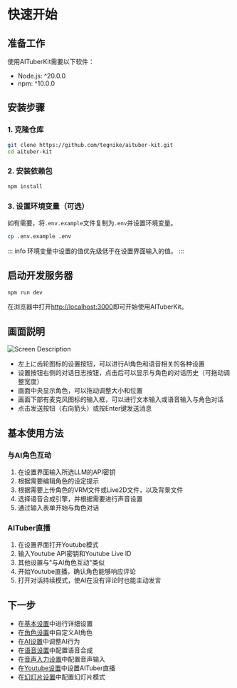 # 快速开始

## 准备工作

使用AITuberKit需要以下软件：

- Node.js: ^20.0.0
- npm: ^10.0.0

## 安装步骤

### 1. 克隆仓库

```bash
git clone https://github.com/tegnike/aituber-kit.git
cd aituber-kit
```

### 2. 安装依赖包

```bash
npm install
```

### 3. 设置环境变量（可选）

如有需要，将`.env.example`文件复制为`.env`并设置环境变量。

```bash
cp .env.example .env
```

::: info
环境变量中设置的值优先级低于在设置界面输入的值。
:::

## 启动开发服务器

```bash
npm run dev
```

在浏览器中打开[http://localhost:3000](http://localhost:3000)即可开始使用AITuberKit。

## 画面説明

![Screen Description](/images/quickstart_cm3w4.png)

- 左上に齿轮图标的设置按钮，可以进行AI角色和语音相关的各种设置
- 设置按钮右侧的对话日志按钮，点击后可以显示与角色的对话历史（可拖动调整宽度）
- 画面中央显示角色，可以拖动调整大小和位置
- 画面下部有麦克风图标的输入框，可以进行文本输入或语音输入与角色对话
- 点击发送按钮（右向箭头）或按Enter键发送消息

## 基本使用方法

### 与AI角色互动

1. 在设置界面输入所选LLM的API密钥
2. 根据需要编辑角色的设定提示
3. 根据需要上传角色的VRM文件或Live2D文件，以及背景文件
4. 选择语音合成引擎，并根据需要进行声音设置
5. 通过输入表单开始与角色对话

### AITuber直播

1. 在设置界面打开Youtube模式
2. 输入Youtube API密钥和Youtube Live ID
3. 其他设置与"与AI角色互动"类似
4. 开始Youtube直播，确认角色能够响应评论
5. 打开对话持续模式，使AI在没有评论时也能主动发言

## 下一步

- 在[基本设置](/zh/guide/basic-settings)中进行详细设置
- 在[角色设置](/zh/guide/character/common)中自定义AI角色
- 在[AI设置](/zh/guide/ai/common)中调整AI行为
- 在[语音设置](/zh/guide/voice-settings)中配置语音合成
- 在[音声入力设置](/zh/guide/speech-input-settings)中配置音声输入
- 在[Youtube设置](/zh/guide/youtube-settings)中设置AITuber直播
- 在[幻灯片设置](/zh/guide/slide-settings)中配置幻灯片模式
